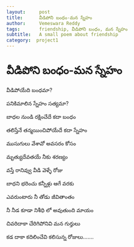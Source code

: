 ```yaml
---
layout:     post
title:      వీడిపోని బంధం-మన స్నేహం
author:     Vemeswara Reddy
tags: 		friendship, వీడిపోని బంధం, మన స్నేహం
subtitle:  	A small poem about friendship
category:  project1
---
```

# వీడిపోని బంధం-మన స్నేహం

వీడిపోయేది బంధమా?<br/>

పనికిమాలిన స్నేహం సత్యమా?<br/>

బాధల నుండి రక్షించేదే కదా బంధం<br/>

తలిస్తేనే తన్మయించిపోయేదే కదా స్నేహం<br/>

ముసుగులు వేశావో అవసరం కోసం<br/>

మృత్యుదేవతయే నీకు శరణ్యం<br/>

వస్తే రానివ్వు వీడి వెళ్ళే రోజు<br/>

బాధని భరించు కన్నీళ్లు ఆగే వరకు<br/>

ఎవరుంటారు నీ తోడు జీవితాంతం<br/>

నీ నీడ కూడా నిశీధి లో అవుతుంది మాయం<br/>

చివరిదాకా చేరిగిపోనివి మన గుర్తులు<br/>

కడ దాకా కదిలించేవి కలిసున్న రోజులు.......<br/>
